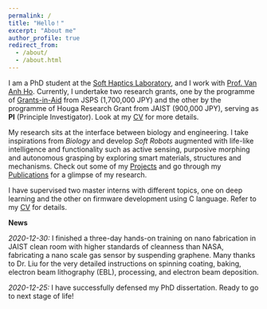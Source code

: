 ```yaml
---
permalink: /
title: "Hello！"
excerpt: "About me"
author_profile: true
redirect_from:
  - /about/
  - /about.html
---
```


I am a PhD student at the [Soft Haptics Laboratory](http://www.jaist.ac.jp/ms/labs/vanho/index-e.html), and I work with [Prof. Van Anh Ho](https://fp.jaist.ac.jp/public/Default2.aspx?id=669&l=1). Currently, I undertake two research grants, one by the programme of [Grants-in-Aid](https://www.jsps.go.jp/english/e-grants/index.html) from JSPS (1,700,000 JPY) and the other by the programme of Houga Research Grant from JAIST (900,000 JPY), serving as **PI** (Principle Investigator). Look at my [CV](https://qiukaiqi.github.io/cv/) for more details.

My research sits at the interface between biology and engineering. I take inspirations from *Biology* and develop *Soft Robots* augmented with life-like intelligence and functionality such as active sensing, purposive morphing and autonomous grasping by exploring smart materials, structures and mechanisms. Check out some of my [Projects](https://qiukaiqi.github.io/portfolio/) and go through my [Publications](https://qiukaiqi.github.io/publications/) for a glimpse of my research.

I have supervised two master interns with different topics, one on deep learning and the other on firmware development using C language. Refer to my [CV](https://qiukaiqi.github.io/cv/) for details.

**News**

*2020-12-30:* I finished a three-day hands-on training on nano fabrication in JAIST clean room with higher standards of cleanness than NASA, fabricating a nano scale gas sensor by suspending graphene. Many thanks to Dr. Liu for the very detailed instructions on spinning coating, baking, electron beam lithography (EBL), processing, and electron beam deposition.

*2020-12-25:* I have successfully defensed my PhD dissertation. Ready to go to next stage of life!